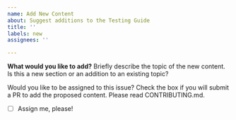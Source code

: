 ```yaml
---
name: Add New Content
about: Suggest additions to the Testing Guide
title: ''
labels: new
assignees: ''

---
```


**What would you like to add?**
Briefly describe the topic of the new content. Is this a new section or an addition to an existing topic?

Would you like to be assigned to this issue?
Check the box if you will submit a PR to add the proposed content. Please read CONTRIBUTING.md.
- [ ] Assign me, please!
